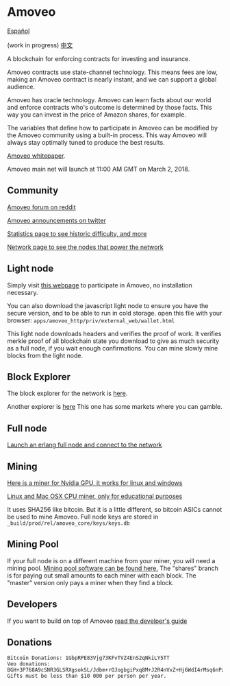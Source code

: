 Amoveo
==========
[Español](docs/es/README.md)

(work in progress) [中文](docs/cn/README.md)


A blockchain for enforcing contracts for investing and insurance. 

Amoveo contracts use state-channel technology. This means fees are low, making an Amoveo contract is nearly instant, and we can support a global audience.

Amoveo has oracle technology.
Amoveo can learn facts about our world and enforce contracts who's outcome is determined by those facts.
This way you can invest in the price of Amazon shares, for example.

The variables that define how to participate in Amoveo can be modified by the Amoveo community using a built-in process.
This way Amoveo will always stay optimally tuned to produce the best results.


[Amoveo whitepaper](docs/white_paper.md).

Amoveo main net will launch at 11:00 AM GMT on March 2, 2018.

## Community
[Amoveo forum on reddit](https://www.reddit.com/r/Amoveo/)

[Amoveo announcements on twitter](https://twitter.com/zack_bitcoin)

[Statistics page to see historic difficulty, and more](https://jimhsu.github.io/amoveo-stats/)

[Network page to see the nodes that power the network](http://185.117.73.74/amoveo-network-status)


## Light node
Simply visit [this webpage](http://159.65.120.84:8080/wallet.html) to participate in Amoveo, no installation necessary.

You can also download the javascript light node to ensure you have the secure version, and to be able to run in cold storage. open this file with your browser: `apps/amoveo_http/priv/external_web/wallet.html`

This light node downloads headers and verifies the proof of work.
It verifies merkle proof of all blockchain state you download to give as much security as a full node, if you wait enough confirmations.
You can mine slowly mine blocks from the light node.


## Block Explorer
The block explorer for the network is [here](http://159.65.120.84:8080/explorer.html).

Another explorer is [here](http://159.89.106.253:8080/explorer.html) This one has some markets where you can gamble.


## Full node
[Launch an erlang full node and connect to the network](docs/getting-started/turn_it_on.md)


## Mining
[Here is a miner for Nvidia GPU, it works for linux and windows](https://github.com/Mandelhoff/AmoveoMinerGpuCuda)

[Linux and Mac OSX CPU miner, only for educational purposes](https://github.com/zack-bitcoin/amoveo-c-miner)

It uses SHA256 like bitcoin. But it is a little different, so bitcoin ASICs cannot be used to mine Amoveo.
Full node keys are stored in `_build/prod/rel/amoveo_core/keys/keys.db`


## Mining Pool
If your full node is on a different machine from your miner, you will need a mining pool. [Mining pool software can be found here.](https://github.com/zack-bitcoin/amoveo-mining-pool)
The "shares" branch is for paying out small amounts to each miner with each block.
The "master" version only pays a miner when they find a block.


## Developers

If you want to build on top of Amoveo [read the develper's guide](docs/getting-started/quick_start_developer_guide.md)


## Donations

```
Bitcoin Donations: 1GbpRPE83Vjg73KFvTVZ4EnS2qNkiLY5TT
Veo donations: BGH+3P768A9cSNR3GLSRXgsokSL/Jdbm+rOJogbgiPxq8M+J2R4nVxZ+Hj6WdI4rMsq6nPzkMh77WGBCMx89HUM=
Gifts must be less than $10 000 per person per year.
```


